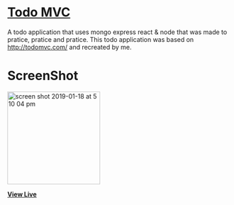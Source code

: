 # [Todo MVC](http://todomvc.surge.sh/)

A todo application that uses mongo express react & node that was made to pratice, pratice and pratice. This todo application was based on http://todomvc.com/ and recreated by me.

# ScreenShot

<img width="209" alt="screen shot 2019-01-18 at 5 10 04 pm" src="https://user-images.githubusercontent.com/28902787/51420055-fb09e800-1b43-11e9-980a-83a8d0edf6a2.png">

**[View Live](https://safe-shore-18346.herokuapp.com/)**
